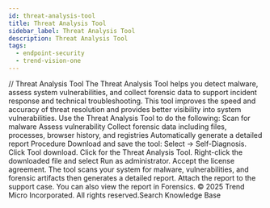 ```yaml
---
id: threat-analysis-tool
title: Threat Analysis Tool
sidebar_label: Threat Analysis Tool
description: Threat Analysis Tool
tags:
  - endpoint-security
  - trend-vision-one
---
```


/*<![CDATA[*/ $('#title').html($('meta[name=map-description]').attr('content')); /*]]>*/ Threat Analysis Tool The Threat Analysis Tool helps you detect malware, assess system vulnerabilities, and collect forensic data to support incident response and technical troubleshooting. This tool improves the speed and accuracy of threat resolution and provides better visibility into system vulnerabilities. Use the Threat Analysis Tool to do the following: Scan for malware Assess vulnerability Collect forensic data including files, processes, browser history, and registries Automatically generate a detailed report Procedure Download and save the tool: Select → Self-Diagnosis. Click Tool download. Click for the Threat Analysis Tool. Right-click the downloaded file and select Run as administrator. Accept the license agreement. The tool scans your system for malware, vulnerabilities, and forensic artifacts then generates a detailed report. Attach the report to the support case. You can also view the report in Forensics. © 2025 Trend Micro Incorporated. All rights reserved.Search Knowledge Base